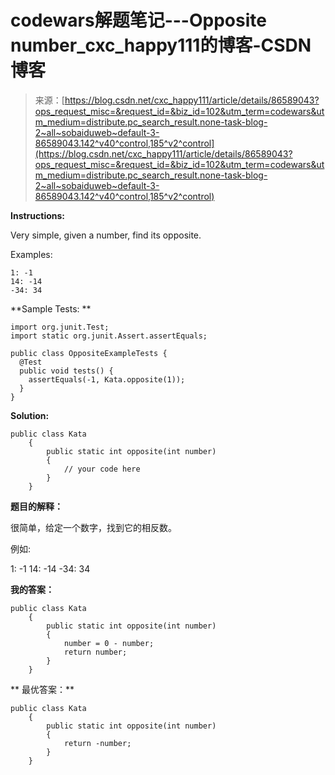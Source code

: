 <!--yml
category: codewars
date: 2022-08-13 11:33:33
-->

# codewars解题笔记---Opposite number_cxc_happy111的博客-CSDN博客

> 来源：[https://blog.csdn.net/cxc_happy111/article/details/86589043?ops_request_misc=&request_id=&biz_id=102&utm_term=codewars&utm_medium=distribute.pc_search_result.none-task-blog-2~all~sobaiduweb~default-3-86589043.142^v40^control,185^v2^control](https://blog.csdn.net/cxc_happy111/article/details/86589043?ops_request_misc=&request_id=&biz_id=102&utm_term=codewars&utm_medium=distribute.pc_search_result.none-task-blog-2~all~sobaiduweb~default-3-86589043.142^v40^control,185^v2^control)

**Instructions:**

Very simple, given a number, find its opposite.

Examples:

```
1: -1
14: -14
-34: 34
```

**Sample Tests: **

```
import org.junit.Test;
import static org.junit.Assert.assertEquals;

public class OppositeExampleTests {
  @Test
  public void tests() {
    assertEquals(-1, Kata.opposite(1));
  }
}
```

**Solution:**

```
public class Kata
    {
        public static int opposite(int number)
        {
            // your code here
        }
    }
```

**题目的解释：**

很简单，给定一个数字，找到它的相反数。

例如:

1: -1
14: -14
-34: 34

**我的答案：**

```
public class Kata
    {
        public static int opposite(int number)
        {
            number = 0 - number;
            return number;
        }
    }
```

** 最优答案：**

```
public class Kata
    {
        public static int opposite(int number)
        {
            return -number;
        }
    }
```
